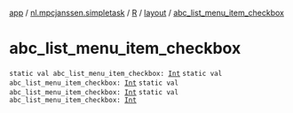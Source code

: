 [app](../../../index.md) / [nl.mpcjanssen.simpletask](../../index.md) / [R](../index.md) / [layout](index.md) / [abc_list_menu_item_checkbox](.)

# abc_list_menu_item_checkbox

`static val abc_list_menu_item_checkbox: `[`Int`](https://kotlinlang.org/api/latest/jvm/stdlib/kotlin/-int/index.html)
`static val abc_list_menu_item_checkbox: `[`Int`](https://kotlinlang.org/api/latest/jvm/stdlib/kotlin/-int/index.html)
`static val abc_list_menu_item_checkbox: `[`Int`](https://kotlinlang.org/api/latest/jvm/stdlib/kotlin/-int/index.html)
`static val abc_list_menu_item_checkbox: `[`Int`](https://kotlinlang.org/api/latest/jvm/stdlib/kotlin/-int/index.html)